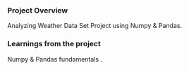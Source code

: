 ### Project Overview

 Analyzing Weather Data Set Project using Numpy & Pandas.


### Learnings from the project

 Numpy & Pandas fundamentals .


